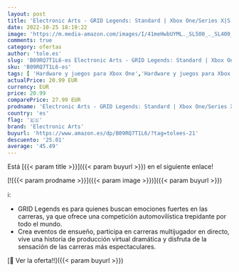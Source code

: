 ```yaml
---
layout: post
title: 'Electronic Arts - GRID Legends: Standard | Xbox One/Series X|S - Codice de descarga'
date: 2022-10-25 18:19:22
image: 'https://m.media-amazon.com/images/I/41meHwbUYML._SL500_._SL400_.jpg'
comments: true
category: ofertas
author: 'tole.es'
slug: 'B09RQ7T1L6-es Electronic Arts - GRID Legends: Standard | Xbox One/Series...'
sku: 'B09RQ7T1L6-es'
tags: [ 'Hardware y juegos para Xbox One','Hardware y juegos para Xbox Series X y S','Juegos para Xbox','Juegos para Xbox One','Juegos para Xbox Series X y S','Sistemas heredados','Sistemas heredados de Xbox','Videojuegos','Xbox: Juegos, consolas y accesorios','electronic arts','xbox','🇪🇸', ]
actualPrice: 20.99 EUR
currency: EUR
price: 20.99
comparePrice: 27.99 EUR
prodname: 'Electronic Arts - GRID Legends: Standard | Xbox One/Series X|S - Codice de descarga'
country: 'es'
flag: '🇪🇸'
brand: 'Electronic Arts'
buyurl: 'https://www.amazon.es/dp/B09RQ7T1L6/?tag=tolees-21'
descuento: '25.01'
average: '45.49'
---
```


Está [{{< param title >}}]({{< param buyurl >}}) en el siguiente enlace!

[![{{< param prodname >}}]({{< param image >}})]({{< param buyurl >}})

ℹ️:

- GRID Legends es para quienes buscan emociones fuertes en las carreras, ya que ofrece una competición automovilística trepidante por todo el mundo.
- Crea eventos de ensueño, participa en carreras multijugador en directo, vive una historia de producción virtual dramática y disfruta de la sensación de las carreras más espectaculares.

[🛒 Ver la oferta!!]({{< param buyurl >}})
